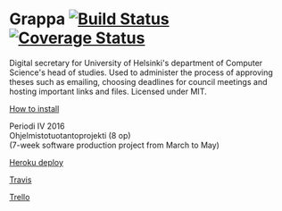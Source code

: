# Grappa [![Build Status](https://travis-ci.org/ultra-hyper-storm-ohtuprojekti/grappa-backend.svg?branch=master)](https://travis-ci.org/ultra-hyper-storm-ohtuprojekti/grappa-backend) [![Coverage Status](https://coveralls.io/repos/github/ultra-hyper-storm-ohtuprojekti/grappa-backend/badge.svg?branch=master)](https://coveralls.io/github/ultra-hyper-storm-ohtuprojekti/grappa-backend?branch=master)

Digital secretary for University of Helsinki's department of Computer Science's head of studies. Used to administer the process of approving theses such as emailing, choosing deadlines for council meetings and hosting important links and files. Licensed under MIT.

[How to install](https://github.com/ultra-hyper-storm-ohtuprojekti/grappa-backend/blob/master/INSTALLATION.md)

Periodi IV 2016  
Ohjelmistotuotantoprojekti (8 op)  
(7-week software production project from March to May)

[Heroku deploy](https://tktl-grappa.herokuapp.com/)

[Travis](https://travis-ci.org/ultra-hyper-storm-ohtuprojekti/grappa-backend/)

[Trello](https://trello.com/ultrahyperstormohtuprojekti)
